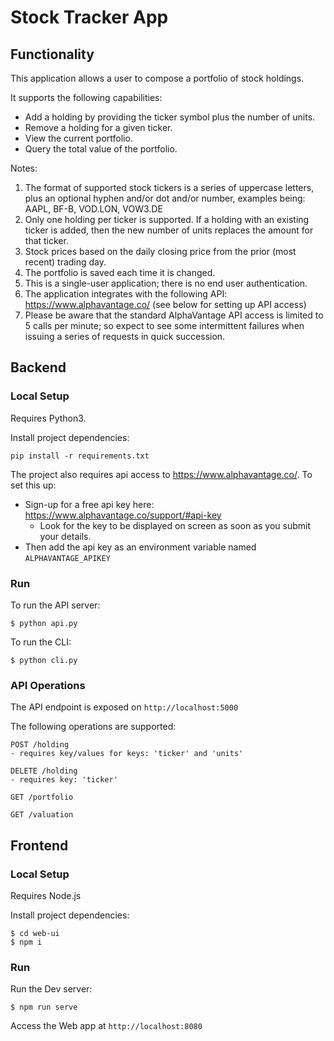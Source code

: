 # Stock Tracker App

## Functionality

This application allows a user to compose a portfolio of stock holdings.

It supports the following capabilities:   
- Add a holding by providing the ticker symbol plus the number of units.  
- Remove a holding for a given ticker.  
- View the current portfolio.
- Query the total value of the portfolio.

Notes:
1. The format of supported stock tickers is a series of uppercase letters, plus an optional hyphen and/or dot and/or number, examples being: AAPL, BF-B, VOD.LON, VOW3.DE   
2. Only one holding per ticker is supported. If a holding with an existing ticker is added, then the new number of units replaces the amount for that ticker.   
3. Stock prices based on the daily closing price from the prior (most recent) trading day.   
4. The portfolio is saved each time it is changed.   
5. This is a single-user application; there is no end user authentication.   
6. The application integrates with the following API: https://www.alphavantage.co/ (see below for setting up API access)   
7. Please be aware that the standard AlphaVantage API access is limited to 5 calls per minute; so expect to see some intermittent failures when issuing a series of requests in quick succession.

## Backend

### Local Setup

Requires Python3.

Install project dependencies:

    pip install -r requirements.txt

The project also requires api access to <https://www.alphavantage.co/>. To set this up:
-   Sign-up for a free api key here: <https://www.alphavantage.co/support/#api-key>   
    - Look for the key to be displayed on screen as soon as you submit your details.
-   Then add the api key as an environment variable named `ALPHAVANTAGE_APIKEY`

### Run

To run the API server:

    $ python api.py

To run the CLI:

    $ python cli.py

### API Operations

The API endpoint is exposed on `http://localhost:5000`

The following operations are supported:

    POST /holding
    - requires key/values for keys: 'ticker' and 'units'

    DELETE /holding
    - requires key: 'ticker'

    GET /portfolio

    GET /valuation

## Frontend

### Local Setup

Requires Node.js

Install project dependencies:

    $ cd web-ui
    $ npm i

### Run

Run the Dev server:

    $ npm run serve

Access the Web app at `http://localhost:8080`
